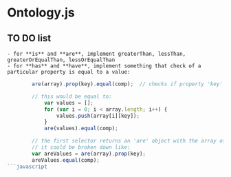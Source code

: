 # Ontology.js 

## TO DO list

    - for **is** and **are**, implement greaterThan, lessThan, greaterOrEqualThan, lessOrEqualThan
    - for **has** and **have**, implement something that check of a particular property is equal to a value: 
```javascript
        are(array).prop(key).equal(comp);  // checks if property 'key' in all object is equal to 'comp'

        // this would be equal to:
            var values = [];
            for (var i = 0; i < array.length; i++) {
                values.push(array[i][key]);
            }
            are(values).equal(comp);

        // the first selector returns an 'are' object with the array of values of the 'key' prop
        // it could be broken down like:
        var areValues = are(array).prop(key);
        areValues.equal(comp);
```javascript